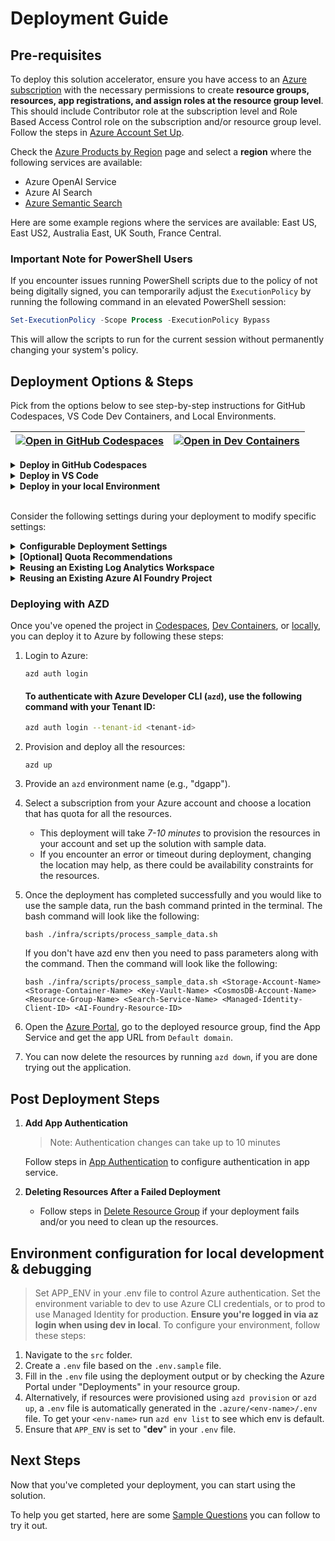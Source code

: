 # Deployment Guide

## **Pre-requisites**

To deploy this solution accelerator, ensure you have access to an [Azure subscription](https://azure.microsoft.com/free/) with the necessary permissions to create **resource groups, resources, app registrations, and assign roles at the resource group level**. This should include Contributor role at the subscription level and  Role Based Access Control role on the subscription and/or resource group level. Follow the steps in [Azure Account Set Up](./AzureAccountSetUp.md).

Check the [Azure Products by Region](https://azure.microsoft.com/en-us/explore/global-infrastructure/products-by-region/?products=all&regions=all) page and select a **region** where the following services are available:

- Azure OpenAI Service
- Azure AI Search
- [Azure Semantic Search](./AzureSemanticSearchRegion.md)  

Here are some example regions where the services are available: East US, East US2, Australia East, UK South, France Central.

### **Important Note for PowerShell Users**

If you encounter issues running PowerShell scripts due to the policy of not being digitally signed, you can temporarily adjust the `ExecutionPolicy` by running the following command in an elevated PowerShell session:

```powershell
Set-ExecutionPolicy -Scope Process -ExecutionPolicy Bypass
```

This will allow the scripts to run for the current session without permanently changing your system's policy.



## Deployment Options & Steps

Pick from the options below to see step-by-step instructions for GitHub Codespaces, VS Code Dev Containers, and Local Environments.

| [![Open in GitHub Codespaces](https://github.com/codespaces/badge.svg)](https://codespaces.new/microsoft/document-generation-solution-accelerator) | [![Open in Dev Containers](https://img.shields.io/static/v1?style=for-the-badge&label=Dev%20Containers&message=Open&color=blue&logo=visualstudiocode)](https://vscode.dev/redirect?url=vscode://ms-vscode-remote.remote-containers/cloneInVolume?url=https://github.com/microsoft/document-generation-solution-accelerator) |
|---|---|

<details>
  <summary><b>Deploy in GitHub Codespaces</b></summary>

### GitHub Codespaces

You can run this solution using GitHub Codespaces. The button will open a web-based VS Code instance in your browser:

1. Open the solution accelerator (this may take several minutes):

    [![Open in GitHub Codespaces](https://github.com/codespaces/badge.svg)](https://codespaces.new/microsoft/document-generation-solution-accelerator)

2. Accept the default values on the create Codespaces page.
3. Open a terminal window if it is not already open.
4. Continue with the [deploying steps](#deploying-with-azd).

</details>

<details>
  <summary><b>Deploy in VS Code</b></summary>

### VS Code Dev Containers

You can run this solution in VS Code Dev Containers, which will open the project in your local VS Code using the [Dev Containers extension](https://marketplace.visualstudio.com/items?itemName=ms-vscode-remote.remote-containers):

1. Start Docker Desktop (install it if not already installed).
2. Open the project:

    [![Open in Dev Containers](https://img.shields.io/static/v1?style=for-the-badge&label=Dev%20Containers&message=Open&color=blue&logo=visualstudiocode)](https://vscode.dev/redirect?url=vscode://ms-vscode-remote.remote-containers/cloneInVolume?url=https://github.com/microsoft/document-generation-solution-accelerator)

3. In the VS Code window that opens, once the project files show up (this may take several minutes), open a terminal window.
4. Continue with the [deploying steps](#deploying-with-azd).

</details>

<details>
  <summary><b>Deploy in your local Environment</b></summary>

### Local Environment

If you're not using one of the above options for opening the project, then you'll need to:

1. Make sure the following tools are installed:
    - [PowerShell](https://learn.microsoft.com/en-us/powershell/scripting/install/installing-powershell?view=powershell-7.5) <small>(v7.0+)</small> - available for Windows, macOS, and Linux. (Required for Windows users only. Follow the steps [here](./PowershellSetup.md) to add it to the Windows PATH.)
    - [Azure Developer CLI (azd)](https://aka.ms/install-azd) <small>(v1.15.0+)</small> - version
    - [Python 3.9+](https://www.python.org/downloads/)
    - [Docker Desktop](https://www.docker.com/products/docker-desktop/)
    - [Git](https://git-scm.com/downloads)

2. Clone the repository or download the project code via command-line:

    ```shell
    azd init -t microsoft/document-generation-solution-accelerator/
    ```

3. Open the project folder in your terminal or editor.
4. Continue with the [deploying steps](#deploying-with-azd).

</details>

<br/>

Consider the following settings during your deployment to modify specific settings:

<details>
  <summary><b>Configurable Deployment Settings</b></summary>

When you start the deployment, most parameters will have **default values**, but you can update the following settings:[here](../docs/CustomizingAzdParameters.md):

| **Setting**                          | **Description**                                                                               | **Default Value**        |
| ------------------------------------ | --------------------------------------------------------------------------------------------- | ------------------------ |
| **Azure Region**                     | The region where resources will be created.                                                   | `eastus`                 |
| **Environment Name**                 | A **3–20 character alphanumeric** value used to generate a unique ID to prefix the resources. | `byctemplate`            |
| **Secondary Location**               | A **less busy** region for **CosmosDB**, useful in case of availability constraints.          | `eastus2`                |
| **Deployment Type**                  | Model deployment type (allowed: `Standard`, `GlobalStandard`).                                | `GlobalStandard`         |
| **GPT Model**                        | The GPT model used by the app                                                                 | `gpt-4.1`                |
| **GPT Model Version**                | The GPT Version used by the app                                                               | `2024-05-13`             |
| **OpenAI API Version**               | Azure OpenAI API version used for deployments.                                                | `2024-05-01-preview`     |
| **GPT Model Deployment Capacity**    | Configure the capacity for **GPT model deployments** (in thousands).                          | `30k`                    |
| **Embedding Model**                  | The embedding model used by the app.                                                          | `text-embedding-ada-002` |
| **Embedding Model Capacity**         | Configure the capacity for **embedding model deployments** (in thousands).                    | `80k`                    |
| **Image Tag**                        | Image version for deployment (allowed: `latest`, `dev`, `hotfix`).                            | `latest`                 |
| **Existing Log Analytics Workspace** | If reusing a Log Analytics Workspace, specify the ID.                                         | *(none)*                 |



</details>

<details>
  <summary><b>[Optional] Quota Recommendations</b></summary>

By default, the _Gpt-4.1 model capacity_ in deployment is set to _30k tokens_, so we recommend:
- **For Global Standard | GPT-4.1** - the capacity to at least 150k tokens post-deployment for optimal performance.

- **For Standard | GPT-4** - ensure a minimum of 30k–40k tokens for best results.

To adjust quota settings, follow these [steps](./AzureGPTQuotaSettings.md).

### ⚠️ Important: Check Azure OpenAI Quota Availability  

➡️ To ensure sufficient quota is available in your subscription, please follow **[Quota check instructions guide](./QuotaCheck.md)** before you deploy the solution. Insufficient quota can cause deployment errors. Please ensure you have the recommended capacity or request additional capacity before deploying this solution. 

</details>

<details>

  <summary><b>Reusing an Existing Log Analytics Workspace</b></summary>

  Guide to get your [Existing Workspace ID](/docs/re-use-log-analytics.md)

</details>
<details>

  <summary><b>Reusing an Existing Azure AI Foundry Project</b></summary>

  Guide to get your [Existing Project ID](/documents/re-use-foundry-project.md)

</details>

### Deploying with AZD

Once you've opened the project in [Codespaces](#github-codespaces), [Dev Containers](#vs-code-dev-containers), or [locally](#local-environment), you can deploy it to Azure by following these steps:

1. Login to Azure:

    ```shell
    azd auth login
    ```

    #### To authenticate with Azure Developer CLI (`azd`), use the following command with your **Tenant ID**:

    ```sh
    azd auth login --tenant-id <tenant-id>
    ```

2. Provision and deploy all the resources:

    ```shell
    azd up
    ```

3. Provide an `azd` environment name (e.g., "dgapp").
4. Select a subscription from your Azure account and choose a location that has quota for all the resources. 
    - This deployment will take *7-10 minutes* to provision the resources in your account and set up the solution with sample data.
    - If you encounter an error or timeout during deployment, changing the location may help, as there could be availability constraints for the resources.

5. Once the deployment has completed successfully and you would like to use the sample data, run the bash command printed in the terminal. The bash command will look like the following: 
    ```shell 
    bash ./infra/scripts/process_sample_data.sh
    ```
    If you don't have azd env then you need to pass parameters along with the command. Then the command will look like the following:
    ```shell 
    bash ./infra/scripts/process_sample_data.sh <Storage-Account-Name> <Storage-Container-Name> <Key-Vault-Name> <CosmosDB-Account-Name> <Resource-Group-Name> <Search-Service-Name> <Managed-Identity-Client-ID> <AI-Foundry-Resource-ID>
    ```

6. Open the [Azure Portal](https://portal.azure.com/), go to the deployed resource group, find the App Service and get the app URL from `Default domain`.

7. You can now delete the resources by running `azd down`, if you are done trying out the application. 

## Post Deployment Steps

1. **Add App Authentication**

     > Note: Authentication changes can take up to 10 minutes 

    Follow steps in [App Authentication](./AppAuthentication.md) to configure authentication in app service.

2. **Deleting Resources After a Failed Deployment**  

     - Follow steps in [Delete Resource Group](./DeleteResourceGroup.md) if your deployment fails and/or you need to clean up the resources.

## Environment configuration for local development & debugging
> Set APP_ENV in your .env file to control Azure authentication. Set the environment variable to dev to use Azure CLI credentials, or to prod to use Managed Identity for production. **Ensure you're logged in via az login when using dev in local**.
To configure your environment, follow these steps:
1. Navigate to the `src` folder.
2. Create a `.env` file based on the `.env.sample` file.
3. Fill in the `.env` file using the deployment output or by checking the Azure Portal under "Deployments" in your resource group.
4. Alternatively, if resources were
   provisioned using `azd provision` or `azd up`, a `.env` file is automatically generated in the `.azure/<env-name>/.env`
   file. To get your `<env-name>` run `azd env list` to see which env is default.
5. Ensure that `APP_ENV` is set to "**dev**" in your `.env` file.

## Next Steps
Now that you've completed your deployment, you can start using the solution. 

To help you get started, here are some [Sample Questions](./SampleQuestions.md) you can follow to try it out.

